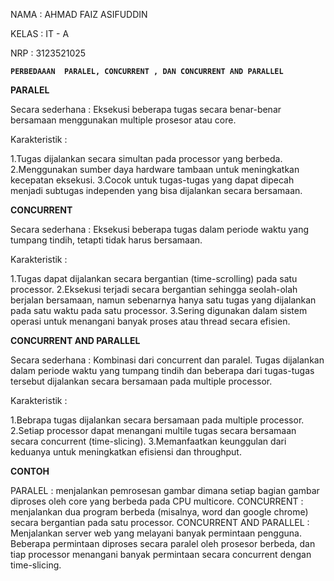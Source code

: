 NAMA : AHMAD FAIZ ASIFUDDIN

KELAS : IT - A

NRP : 3123521025

**`PERBEDAAAN  PARALEL, CONCURRENT , DAN CONCURRENT AND PARALLEL`**

**PARALEL**

Secara sederhana : Eksekusi beberapa tugas secara benar-benar bersamaan menggunakan multiple prosesor atau core.

Karakteristik :

1.Tugas dijalankan secara simultan pada processor yang berbeda.
2.Menggunakan sumber daya hardware tambaan untuk meningkatkan kecepatan eksekusi.
3.Cocok untuk tugas-tugas yang dapat dipecah menjadi subtugas independen yang bisa dijalankan secara bersamaan.

**CONCURRENT**

Secara sederhana : Eksekusi beberapa tugas dalam periode waktu yang tumpang tindih, tetapti tidak harus bersamaan.

Karakteristik :

1.Tugas dapat dijalankan secara bergantian (time-scrolling) pada satu processor.
2.Eksekusi terjadi secara bergantian sehingga seolah-olah berjalan bersamaan, namun sebenarnya hanya satu tugas yang dijalankan pada satu waktu pada satu processor.
3.Sering digunakan dalam sistem operasi untuk menangani banyak proses atau thread secara efisien.

**CONCURRENT AND PARALLEL**

Secara sederhana : Kombinasi dari concurrent dan paralel. Tugas dijalankan dalam periode waktu yang tumpang tindih dan beberapa dari tugas-tugas tersebut dijalankan secara bersamaan pada multiple processor.

Karakteristik :

1.Bebrapa tugas dijalankan secara bersamaan pada multiple processor.
2.Setiap processor dapat menangani multile tugas secara bersamaan secara concurrent (time-slicing).
3.Memanfaatkan keunggulan dari keduanya untuk meningkatkan efisiensi dan throughput.

**CONTOH**

PARALEL : menjalankan pemrosesan gambar dimana setiap bagian gambar diproses oleh core yang berbeda pada CPU multicore.
CONCURRENT : menjalankan dua program berbeda (misalnya, word dan google chrome) secara bergantian pada satu processor.
CONCURRENT AND PARALLEL : Menjalankan server web yang melayani banyak permintaan pengguna. Beberapa permintaan diproses secara paralel oleh prosesor berbeda, dan tiap processor menangani banyak permintaan secara concurrent dengan time-slicing.

